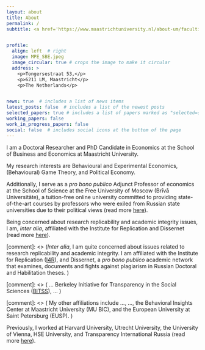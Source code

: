 ```yaml
---
layout: about
title: About
permalink: /
subtitle: <a href='https://www.maastrichtuniversity.nl/about-um/faculties/school-business-and-economics'>Maastricht University</a> | <a href='https://freemoscow.university/?lang=en'>Free University of Moscow</a>


profile:
  align: left  # right
  image: MPE_SBE.jpeg
  image_circular: true # crops the image to make it circular
  address: >
    <p>Tongersestraat 53,</p>
    <p>6211 LM, Maastricht</p>
    <p>The Netherlands</p>


news: true  # includes a list of news items
latest_posts: false  # includes a list of the newest posts
selected_papers: true # includes a list of papers marked as "selected={true}"
working_papers: false 
work_in_progress_papers: false 
social: false  # includes social icons at the bottom of the page
---
```


I am a Doctoral Researcher and PhD Candidate in Economics at the School of Business and Economics at Maastricht University.

My research interests are Behavioural and Experimental Economics, (Behavioural) Game Theory, and Political Economy.

Additionally, I serve as a <i>pro bono publico</i> Adjunct Professor of economics at the School of Science at the Free University of Moscow (Brīvā Universitāte), a tuition-free online university committed to providing state-of-the-art courses by professors who were exiled from Russian state universities due to their political views (read more [here](/teaching/)).

Being concerned about research replicability and academic integrity issues, I am, <i>inter alia</i>, affiliated with the Institute for Replication and Dissernet (read more [here](/affiliations/)).

[comment]: <> (<i>Inter alia</i>, I am quite concerned about issues related to research replicability and academic integrity. I am affiliated with the Institute for Replication ([I4R](https://i4replication.org/)),  and Dissernet, a <i>pro bono publico</i> academic network that examines, documents and fights against plagiarism in Russian Doctoral and Habilitation theses. )

[comment]: <> ( ...  Berkeley Initiative for Transparency in the Social Sciences ([BITSS](https://www.bitss.org/)), ...  )

[comment]: <> ( My other affiliations include ..., ...,  the Behavioral Insights Center at Maastricht University (MU BIC), and the European University at Saint Petersburg (EUSP). )

Previously, I worked at Harvard University, Utrecht University, the University of Vienna, HSE University, and Transparency International Russia (read more [here](/cv/)).





